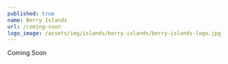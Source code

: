 ```yaml
---
published: true
name: Berry Islands
url: /coming-soon
logo_image: /assets/img/islands/berry-islands/berry-islands-logo.jpg
---
```


Coming Soon